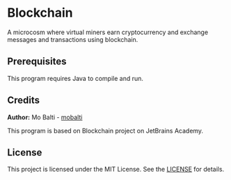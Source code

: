 # Blockchain
A microcosm where virtual miners earn cryptocurrency and exchange messages and transactions using blockchain.

## Prerequisites
This program requires Java to compile and run.

## Credits
**Author:** Mo Balti - [mobalti](https://github.com/mobalti)

This program is based on Blockchain project on JetBrains Academy.

## License
This project is licensed under the MIT License. See the [LICENSE](https://github.com/mobalic/blockchain/blob/main/LICENSE) for details.
